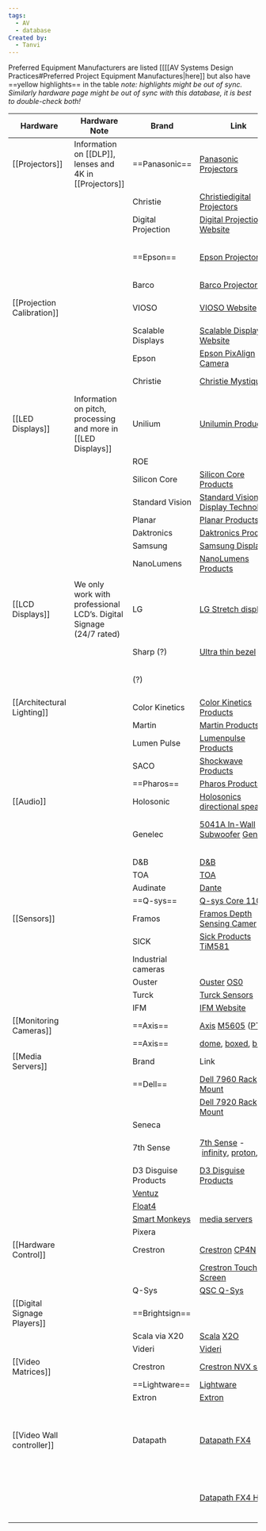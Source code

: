 ```yaml
---
tags:
  - AV
  - database
Created by:
  - Tanvi
---
```

Preferred Equipment Manufacturers are listed [[[[AV Systems Design Practices#Preferred Project Equipment Manufactures|here]] but also have ==yellow highlights== in the table
*note: highlights might be out of sync. Similarly hardware page might be out of sync with this database, it is best to double-check both!*

| Hardware                    | Hardware Note                                                       | Brand                                           | Link                                                                                                                                                                                                                  | Model                          | Brand Note                                                                                                   |
| --------------------------- | ------------------------------------------------------------------- | ----------------------------------------------- | --------------------------------------------------------------------------------------------------------------------------------------------------------------------------------------------------------------------- | ------------------------------ | ------------------------------------------------------------------------------------------------------------ |
| [[Projectors]]              | Information on [[DLP]], lenses and 4K in [[Projectors]]             | ==Panasonic==                                   | [Panasonic Projectors](https://panasonic.net/cns/projector/products/lineup/)                                                                                                                                          |                                |                                                                                                              |
|                             |                                                                     | Christie                                        | [Christiedigital Projectors](https://www.christiedigital.com/products/projectors/all-projectors)                                                                                                                      |                                |                                                                                                              |
|                             |                                                                     | Digital Projection                              | [Digital Projection Website](https://www.digitalprojection.com/)                                                                                                                                                      |                                |                                                                                                              |
|                             |                                                                     | ==Epson==                                       | [Epson Projectors](https://epson.com/For-Work/Projectors/Large-Venue/c/w330)                                                                                                                                          | Epson LightScene               | cheaper and smaller - less vibrant than a 3 chip [[DLP]].                                                    |
|                             |                                                                     | Barco                                           | [Barco Projectors](https://www.barco.com/en/products/projection/overview)                                                                                                                                             |                                |                                                                                                              |
| [[Projection Calibration]]  |                                                                     | VIOSO                                           | [VIOSO Website](https://vioso.com/products/)                                                                                                                                                                          | VIOSO Calibration Kit          | [Camera setup documentation](https://helpdesk.vioso.com/documentation/core-system-preparation/camera-setup/) |
|                             |                                                                     | Scalable Displays                               | [Scalable Displays Website](https://www.scalabledisplay.com/)                                                                                                                                                         |                                |                                                                                                              |
|                             |                                                                     | Epson                                           | [Epson PixAlign Camera](https://epson.com/Accessories/Projector-Accessories/ELPEC01-External-Camera-for-Epson-Large-Venue-Laser-Projectors/p/V12HA46010)                                                              | PixAlign ELPEC01               |                                                                                                              |
|                             |                                                                     | Christie                                        | [Christie Mystique](https://www.christiedigital.com/products/warping-blending/mystique/)                                                                                                                              | Christie Mystique              |                                                                                                              |
| [[LED Displays]]            | Information on pitch, processing and more in [[LED Displays]]       | Unilium                                         | [Unilumin Products](https://www.unilumin.com/products/professional-amp-commercial)                                                                                                                                    |                                |                                                                                                              |
|                             |                                                                     | ROE                                             |                                                                                                                                                                                                                       |                                |                                                                                                              |
|                             |                                                                     | Silicon Core                                    | [Silicon Core Products](https://www.silicon-core.com/products/)                                                                                                                                                       |                                |                                                                                                              |
|                             |                                                                     | Standard Vision                                 | [Standard Vision Display Technology](https://www.standardvision.com/display-technology)                                                                                                                               |                                |                                                                                                              |
|                             |                                                                     | Planar                                          | [Planar Products](https://www.planar.com/products/led-video-walls/)                                                                                                                                                   |                                |                                                                                                              |
|                             |                                                                     | Daktronics                                      | [Daktronics Products](https://www.daktronics.com/en-us/products/video-displays)                                                                                                                                       |                                |                                                                                                              |
|                             |                                                                     | Samsung                                         | [Samsung Displays](https://www.samsung.com/us/business/displays/direct-view-led/) <br>                                                                                                                                |                                |                                                                                                              |
|                             |                                                                     | NanoLumens                                      | [NanoLumens Products](https://www.nanolumens.com/products)                                                                                                                                                            |                                |                                                                                                              |
|                             |                                                                     |                                                 |                                                                                                                                                                                                                       |                                |                                                                                                              |
| [[LCD Displays]]            | We only work with professional LCD’s. Digital Signage  (24/7 rated) | LG                                              | [LG Stretch display](https://www.lg.com/global/business/special-digital-signage)                                                                                                                                      | LG Stretch Display             |                                                                                                              |
|                             |                                                                     | Sharp (?)                                       | [Ultra thin bezel](https://www.sharpnecdisplays.us/products/displays/un552s)                                                                                                                                          | Ultra Thin Bezel               |                                                                                                              |
|                             |                                                                     | (?)                                             |                                                                                                                                                                                                                       | Custom Cut LCD's (MTA)         |                                                                                                              |
| [[Architectural Lighting]]  |                                                                     | Color Kinetics                                  | [Color Kinetics Products](https://www.colorkinetics.com/global/products)                                                                                                                                              |                                |                                                                                                              |
|                             |                                                                     | Martin                                          | [Martin Products](https://www.martin.com/en/product_families)                                                                                                                                                         |                                |                                                                                                              |
|                             |                                                                     | Lumen Pulse                                     | [Lumenpulse Products](https://www.lumenpulse.com/products) <br>                                                                                                                                                       |                                |                                                                                                              |
|                             |                                                                     | SACO                                            | [Shockwave Products](https://shockwave.saco.com/products/)                                                                                                                                                            | Shockwave                      |                                                                                                              |
|                             |                                                                     | ==Pharos==                                      | [Pharos Products](https://www.pharoscontrols.com/products/)                                                                                                                                                           |                                |                                                                                                              |
| [[Audio]]                   |                                                                     | Holosonic                                       | [Holosonics directional speaker](https://www.holosonics.com/products-x)                                                                                                                                               |                                |                                                                                                              |
|                             |                                                                     | Genelec                                         | [5041A In-Wall Subwoofer](https://www.genelec.com/5041a) [Genelec](https://www.genelec.com/architectural-speakers)  <br><br>                                                                                          | 5041A Active In-Wall Subwoofer |                                                                                                              |
|                             |                                                                     | D&B                                             | [D&B](https://www.dbaudio.com/global/en/products/filter/)                                                                                                                                                             |                                |                                                                                                              |
|                             |                                                                     | TOA                                             | [TOA](https://www.toaelectronics.com/products)                                                                                                                                                                        |                                |                                                                                                              |
|                             |                                                                     | Audinate                                        | [Dante](https://www.audinate.com/products)                                                                                                                                                                            | Dante                          |                                                                                                              |
|                             |                                                                     | ==Q-sys==                                       | [Q-sys Core 110f](https://www.qsc.com/products-solutions/q-sys/processing/core-110f/)                                                                                                                                 | Core 110f                      |                                                                                                              |
| [[Sensors]]                 |                                                                     | Framos                                          | [Framos Depth Sensing Camer](https://www.framos.com/en/products-solutions/3d-depth-sensing)                                                                                                                           | D435e<br>D455e                 |                                                                                                              |
|                             |                                                                     | SICK                                            | [Sick Products](https://www.sick.com/gb/en/products-and-solutions/c/g568268#g91899)<br>[TiM581](https://www.sick.com/gb/en/detection-and-ranging-solutions/2d-lidar-sensors/tim5xx/tim581-2050101/p/p619344)          | TiM581-2050101                 |                                                                                                              |
|                             |                                                                     | Industrial cameras                              |                                                                                                                                                                                                                       |                                |                                                                                                              |
|                             |                                                                     | Ouster                                          | [Ouster](https://ouster.com/products/) [OS0](https://ouster.com/products/scanning-lidar/os0-sensor/)                                                                                                                  | OSO                            |                                                                                                              |
|                             |                                                                     | Turck                                           | [Turck Sensors](https://www.turck.us/en/productgroup/Sensors;jsessionid=05DCF71353B1391517163086463897DA)<br>                                                                                                         |                                |                                                                                                              |
|                             |                                                                     | IFM                                             | [IFM Website](https://www.ifm.com/us/en)                                                                                                                                                                              |                                |                                                                                                              |
| [[Monitoring Cameras]]      |                                                                     | ==Axis==                                        | [Axis](https://www.axis.com/products/network-cameras) [M5605](https://www.axis.com/products/axis-m5054) ([PTZ](https://www.axis.com/products/ptz-cameras))                                                            | M5605                          |                                                                                                              |
|                             |                                                                     | ==Axis==                                        | [dome](https://www.axis.com/products/fixed-dome-cameras), [boxed](https://www.axis.com/products/fixed-box-cameras), [bullet](https://www.axis.com/products/fixed-bullet-cameras)                                      |                                |                                                                                                              |
| [[Media Servers]]           |                                                                     | Brand                                           | Link                                                                                                                                                                                                                  | Model                          |                                                                                                              |
|                             |                                                                     | ==Dell==                                        | [Dell 7960 Rack Mount](https://www.dell.com/en-us/shop/desktop-computers/precision-7960-rack/spd/precision-r7960-workstation)                                                                                         | Precision 7960 Rack            |                                                                                                              |
|                             |                                                                     |                                                 | [Dell 7920 Rack Mount](https://www.dell.com/en-sg/shop/pcs-desktop-computers/precision-7920-rack-workstation/spd/precision-7920r-workstation?gacd=9684992-1111-5761040-266906002-0&dgc=ST&SA360CID=71700000107454640) | Precision 7920 Rack            |                                                                                                              |
|                             |                                                                     | Seneca                                          |                                                                                                                                                                                                                       |                                |                                                                                                              |
|                             |                                                                     | 7th Sense                                       | [7th Sense](https://7thsense.one/) - [infinity](https://7thsense.one/product/infinity), [proton](https://7thsense.one/product/proton), [pico](https://7thsense.one/product/pico)                                      | Infinity, Proton, Pico         |                                                                                                              |
|                             |                                                                     | D3 Disguise Products                            | [D3 Disguise Products](https://www.disguise.one/en/products/)                                                                                                                                                         |                                |                                                                                                              |
|                             |                                                                     | [Ventuz](https://www.ventuz.com/)               |                                                                                                                                                                                                                       |                                |                                                                                                              |
|                             |                                                                     | [Float4](https://float4.com/en/)                |                                                                                                                                                                                                                       |                                |                                                                                                              |
|                             |                                                                     | [Smart Monkeys](https://www.smart-monkeys.com/) | [media servers](https://www.isaacplatform.com/)                                                                                                                                                                       |                                |                                                                                                              |
|                             |                                                                     | Pixera                                          |                                                                                                                                                                                                                       |                                |                                                                                                              |
| [[Hardware Control]]        |                                                                     | Crestron                                        | [Crestron](https://www.crestron.com/Products/Control-Hardware-Software/Hardware/Control-Systems) [CP4N](https://www.crestron.com/Products/Control-Hardware-Software/Hardware/Control-Systems/CP4N)                    | CP4N                           |                                                                                                              |
|                             |                                                                     |                                                 | [Crestron Touch Screen](https://www.crestron.com/Products/Control-Surfaces/Touch-Screens)                                                                                                                             | Touch screen                   |                                                                                                              |
|                             |                                                                     | Q-Sys                                           | [QSC Q-Sys](https://www.qsys.com/)                                                                                                                                                                                    |                                |                                                                                                              |
| [[Digital Signage Players]] |                                                                     | ==Brightsign==                                  |                                                                                                                                                                                                                       |                                |                                                                                                              |
|                             |                                                                     | Scala via X20                                   | [Scala](https://www.scala.com/en/products/hardware/) [X2O](https://www.x2omedia.com/en/solutions/x2o-platform/)                                                                                                       |                                |                                                                                                              |
|                             |                                                                     | Videri                                          | [Videri](https://videri.com/)                                                                                                                                                                                         |                                |                                                                                                              |
| [[Video Matrices]]          |                                                                     | Crestron                                        | [Crestron NVX series](https://www.crestron.com/Products/Featured-Solutions/DigitalMedia-NVX-Series)                                                                                                                   |                                |                                                                                                              |
|                             |                                                                     | ==Lightware==                                   | [Lightware](https://lightware.com/products/matrices-switchers)                                                                                                                                                        |                                |                                                                                                              |
|                             |                                                                     | Extron                                          | [Extron](https://www.extron.com/Videowall-Processors/prodtype-60)                                                                                                                                                     |                                |                                                                                                              |
| [[Video Wall controller]]   |                                                                     | Datapath                                        | [Datapath FX4](https://www.datapathltd.com/datapath-products/multi-display-controllers/datapath-fx4/)                                                                                                                 | FX4                            | take one 4K signal, chop it into four 1080p signals, move them around in space                               |
|                             |                                                                     |                                                 | [Datapath FX4 HDR](https://www.datapathltd.com/datapath-products/multi-display-controllers/datapath-fx4-hdr/)                                                                                                         | FX4 HDR                        | adds HDR 10-bit color, 4K60 resolution and audio support                                                     |
|                             |                                                                     |                                                 |                                                                                                                                                                                                                       |                                |                                                                                                              |
